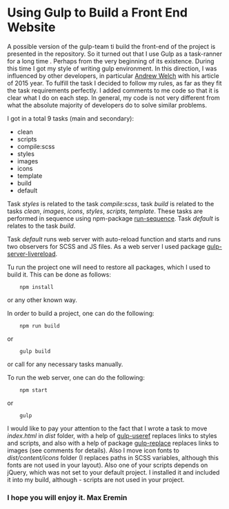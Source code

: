 # Using Gulp to Build a Front End Website
A possible version of the gulp-team ti build the front-end of the project is presented in the repository.   So it turned out that I use Gulp as a task-ranner for a long time . Perhaps from the very beginning of its existence. During this time I got my style of writing gulp environment. In this direction, I was influenced by other developers, in particular [Andrew Welch](https://nystudio107.com/blog/a-gulp-workflow-for-frontend-development-automation) with his article of 2015 year. To fulfill the task I decided to follow my rules, as far as they fit the task requirements perfectly. I added comments to me code so that it is clear what I do on each step. In general, my code is not very different from what the absolute majority of developers do to solve similar problems.

I got in a total 9 tasks (main and secondary):
* clean
* scripts
* compile:scss
* styles
* images
* icons
* template
* build
* default

Task *styles* is related to the task *compile:scss*, task *build* is related to the tasks *clean*, *images*, *icons*, *styles*, *scripts*, *template*. These tasks are performed in sequence using npm-package [run-sequence](https://www.npmjs.com/package/run-sequence). Task *default* is relates to the task *build*.

Task *default* runs web server with auto-reload function and starts  and runs two observers for SCSS and JS files. As a web server I used package [gulp-server-livereload](https://www.npmjs.com/package/gulp-server-livereload).

Tu run the project one will need to restore all packages, which I used to build it. This can be done as follows:
```shell
    npm install
```
or any other known way.

In order to build a project, one can do the following:
```shell
    npm run build
```
or
```shell
    gulp build
```
or call for any necessary tasks manually.

To run the web server, one can do the following:
```shell
    npm start
```
or
```shell
    gulp
```

I would like to pay your attention to the fact that I wrote a task to move *index.html* in *dist* folder, with a help of [gulp-useref](https://www.npmjs.com/package/gulp-useref) replaces links to styles and scripts, and also with a help of package [gulp-replace](https://www.npmjs.com/package/gulp-replace) replaces links to images (see comments for details). Also I move icon fonts to *dist/content/icons* folder (I replaces paths in SCSS variables, although this fonts are not used in your layout). Also one of your scripts depends on jQuery, which was not set to your default project. I installed it and included it into my build, although - scripts are not used in your project.

### I hope you will enjoy it. Max Eremin